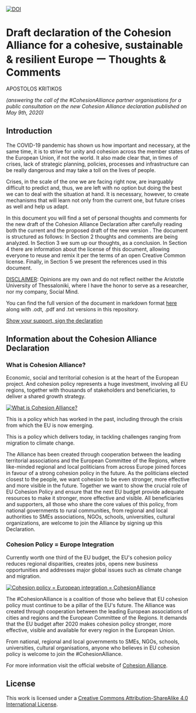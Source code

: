 [![DOI](https://zenodo.org/badge/268235442.svg)](https://zenodo.org/badge/latestdoi/268235442)

# Draft declaration of the Cohesion Alliance for a cohesive, sustainable & resilient Europe ー Thoughts & Comments

APOSTOLOS KRITIKOS

_(answering the call of the #CohesionAlliance partner organisations for a public consultation on the new Cohesion Alliance declaration published on May 9th, 2020)_

## Introduction

The COVID-19 pandemic has shown us how important and necessary, at the same time, it is to strive for unity and cohesion across the member states of the European Union, if not the world. It also made clear that, in times of crises, lack of strategic planning, policies, processes and infrastructure can be really dangerous and may take a toll on the lives of people.

Crises, in the scale of the one we are facing right now, are inarguably difficult to predict and, thus, we are left with no option but doing the best we can to deal with the situation at hand. It is necessary, however, to create mechanisms that will learn not only from the current one, but future crises as well and help us adapt.

In this document you will find a set of personal thoughts and comments for the new draft of the Cohesion Alliance Declaration after carefully reading both the current and the proposed draft of the new version . The document is structured as follows: In Section 2 thoughts and comments are being analyzed. In Section 3 we sum up our thoughts, as a conclusion. In Section 4 there are information about the license of this document, allowing everyone to reuse and remix it per the terms of an open Creative Common license. Finally, in Section 5 we present the references used in this document.

<span style="text-decoration: underline">DISCLAIMER</span>: Opinions are my own and do not reflect neither the Aristotle University of Thessaloniki, where I have the honor to serve as a researcher, nor my company, Social Mind.

You can find the full version of the document in markdown format [here](https://github.com/akritiko/cohesion-alliance-declaration/blob/master/CohesionAlliance%20Declaration%20Draft%20(2020)%20-%20Thoughts%20%26%20Suggestions.md) along with .odt, .pdf and .txt versions in this repository.

[Show your support, sign the declaration](http://cohesionalliance.eu)
## Information about the Cohesion Alliance Declaration

### What is Cohesion Alliance?

Economic, social and territorial cohesion is at the heart of the European project. And cohesion policy represents a huge investment, involving all EU regions, together with thousands of stakeholders and beneficiaries, to deliver a shared growth strategy.

[![What is Cohesion Alliance?](https://img.youtube.com/vi/NrFH9e1zBu4/0.jpg)](https://www.youtube.com/watch?v=NrFH9e1zBu4)

This is a policy which has worked in the past, including through the crisis from which the EU is now emerging.

This is a policy which delivers today, in tackling challenges ranging from migration to climate change. 

The Alliance has been created through cooperation between the leading territorial associations and the European Committee of the Regions, where like-minded regional and local politicians from across Europe joined forces in favour of a strong cohesion policy in the future. As the politicians elected closest to the people, we want cohesion to be even stronger, more effective and more visible in the future. Together we want to show the crucial role of EU Cohesion Policy and ensure that the next EU budget provide adequate resources to make it stronger, more effective and visible.  All beneficiaries and supporters, all those who share the core values of this policy, from national governments to rural communities, from regional and local authorities to SMEs associations, NGOs, schools, universities, cultural organizations, are welcome to join the Alliance by signing up this Declaration.

### Cohesion Policy = Europe Integration

Currently worth one third of the EU budget, the EU's cohesion policy reduces regional disparities, creates jobs, opens new business opportunities and addresses major global issues such as climate change and migration.

[![Cohesion policy = European integration = CohesionAlliance](https://img.youtube.com/vi/sjHb_HjEQ1k/0.jpg)](https://www.youtube.com/watch?v=sjHb_HjEQ1k)

The #CohesionAlliance is a coalition of those who believe that EU cohesion policy must continue to be a pillar of the EU's future. The Alliance was created through cooperation between the leading European associations of cities and regions and the European Committee of the Regions. It demands that the EU budget after 2020 makes cohesion policy stronger, more effective, visible and available for every region in the European Union. 
 
From national, regional and local governments to SMEs, NGOs, schools, universities, cultural organisations, anyone who believes in EU cohesion policy is welcome to join the #CohesionAlliance.

For more information visit the official website of [Cohesion Alliance](https://cor.europa.eu/en/engage/Pages/cohesion-alliance.aspx).

## License

This work is licensed under a [Creative Commons Attribution-ShareAlike 4.0 International License](https://creativecommons.org/licenses/by-sa/4.0/).
